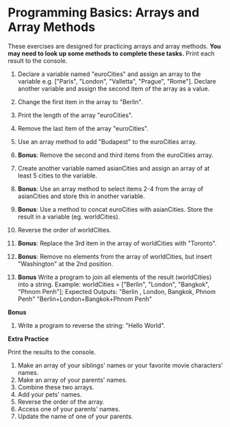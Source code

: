 # Programming Basics: Arrays and Array Methods

These exercises are designed for practicing arrays and array methods. **You may need to look up some methods to complete these tasks.** Print each result to the console.

1. Declare a variable named "euroCities" and assign an array to the variable e.g. ["Paris", "London", "Valletta", "Prague", "Rome"]. Declare another variable and assign the second item of the array as a value.

2. Change the first item in the array to "Berlin".

3. Print the length of the array "euroCities".

4. Remove the last item of the array "euroCities". 

5. Use an array method to add "Budapest" to the euroCities array. 

6. **Bonus**: Remove the second and third items from the euroCities array. 

7. Create another variable named asianCities and assign an array of at least 5 cities to the variable.

8. **Bonus**: Use an array method to select items 2-4 from the array of asianCities and store this in another variable.  

9. **Bonus**: Use a method to concat euroCities with asianCities. Store the result in a variable (eg. worldCities).  

10. Reverse the order of worldCities.

11. **Bonus**: Replace the 3rd item in the array of worldCities with "Toronto". 

12. **Bonus**: Remove no elements from the array of worldCities, but insert "Washington" at the 2nd position.

13. **Bonus** Write a program to join all elements of the result (worldCities) into a string. 
Example: worldCities = ["Berlin", "London", "Bangkok", "Phnom Penh"];
Expected Outputs: 
"Berlin , London, Bangkok, Phnom Penh"
"Berlin+London+Bangkok+Phnom Penh" 

**Bonus**

1. Write a program to reverse the string: "Hello World". 

**Extra Practice**

Print the results to the console.

1. Make an array of your siblings' names or your favorite movie characters' names.
2. Make an array of your parents' names.
3. Combine these two arrays.
4. Add your pets' names.
5. Reverse the order of the array.
6. Access one of your parents' names.
7. Update the name of one of your parents. 